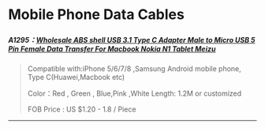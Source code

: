 # Mobile Phone Data Cables

##### 

##### **A1295：**[Wholesale ABS shell USB 3.1 Type C Adapter Male to Micro USB 5 Pin Female Data Transfer For Macbook Nokia N1 Tablet Meizu](/chapter1/company-profile.md)

> Compatible with:iPhone 5/6/7/8 ,Samsung Android mobile phone, Type C\(Huawei,Macbook etc\)
>
> Color：Red , Green , Blue,Pink ,White      Length: 1.2M or customized
>
> FOB Price : US $1.20 - 1.8 / Piece

---



